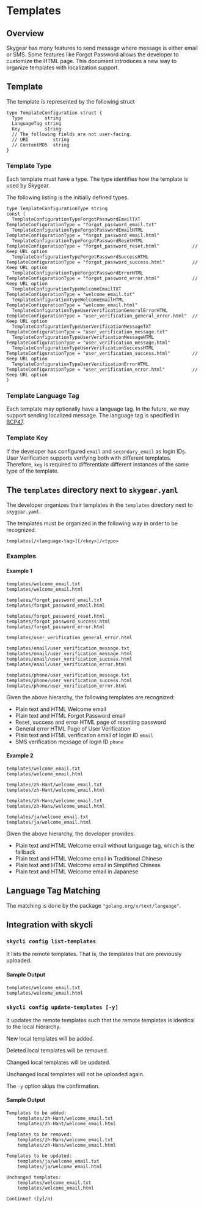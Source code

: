 # Templates

## Overview

Skygear has many features to send message where message is either email or SMS.
Some features like Forgot Password allows the developer to customize the HTML page.
This document introduces a new way to organize templates with localization support.


## Template

The template is represented by the following struct

```golang
type TemplateConfiguration struct {
  Type        string
  LanguageTag string
  Key         string
  // The following fields are not user-facing.
  // URI         string
  // ContentMD5  string
}
```

### Template Type

Each template must have a type. The type identifies how the template is used by Skygear.

The following listing is the initially defined types.

```golang
type TemplateConfigurationType string
const (
  TemplateConfigurationTypeForgotPasswordEmailTXT             TemplateConfigurationType = "forgot_password_email.txt"
  TemplateConfigurationTypeForgotPasswordEmailHTML            TemplateConfigurationType = "forgot_password_email.html"
  TemplateConfigurationTypeForgotPasswordResetHTML            TemplateConfigurationType = "forgot_password_reset.html"            // Keep URL option
  TemplateConfigurationTypeForgotPasswordSuccessHTML          TemplateConfigurationType = "forgot_password_success.html"          // Keep URL option
  TemplateConfigurationTypeForgotPasswordErrorHTML            TemplateConfigurationType = "forgot_password_error.html"            // Keep URL option
  TemplateConfigurationTypeWelcomeEmailTXT                    TemplateConfigurationType = "welcome_email.txt"
  TemplateConfigurationTypeWelcomeEmailHTML                   TemplateConfigurationType = "welcome_email.html"
  TemplateConfigurationTypeUserVerificationGeneralErrorHTML   TemplateConfigurationType = "user_verification_general_error.html"  // Keep URL option
  TemplateConfigurationTypeUserVerificationMessageTXT         TemplateConfigurationType = "user_verification_message.txt"
  TemplateConfigurationTypeUserVerificationMessageHTML        TemplateConfigurationType = "user_verification_message.html"
  TemplateConfigurationTypeUserVerificationSuccessHTML        TemplateConfigurationType = "user_verification_success.html"        // Keep URL option
  TemplateConfigurationTypeUserVerificationErrorHTML          TemplateConfigurationType = "user_verification_error.html"          // Keep URL option
)
```

### Template Language Tag

Each template may optionally have a language tag. In the future, we may support sending localized message. The language tag is specified in [BCP47](https://tools.ietf.org/html/bcp47).

### Template Key

If the developer has configured `email` and `secondary_email` as login IDs. User Verification supports verifying both with different templates. Therefore, `key` is required to differentiate different instances of the same type of the template.

## The `templates` directory next to `skygear.yaml`

The developer organizes their templates in the `templates` directory next to `skygear.yaml`.

The templates must be organized in the following way in order to be recognized.

```
templates[/<language-tag>][/<key>]/<type>
```

### Examples

#### Example 1

```
templates/welcome_email.txt
templates/welcome_email.html

templates/forgot_password_email.txt
templates/forgot_password_email.html

templates/forgot_password_reset.html
templates/forgot_password_success.html
templates/forgot_password_error.html

templates/user_verification_general_error.html

templates/email/user_verification_message.txt
templates/email/user_verification_message.html
templates/email/user_verification_success.html
templates/email/user_verification_error.html

templates/phone/user_verification_message.txt
templates/phone/user_verification_success.html
templates/phone/user_verification_error.html
```

Given the above hierarchy, the following templates are recognized:

- Plain text and HTML Welcome email
- Plain text and HTML Forgot Password email
- Reset, success and error HTML page of resetting password
- General error HTML Page of User Verification
- Plain text and HTML verification email of login ID `email`
- SMS verification message of login ID `phone`

#### Example 2

```
templates/welcome_email.txt
templates/welcome_email.html

templates/zh-Hant/welcome_email.txt
templates/zh-Hant/welcome_email.html

templates/zh-Hans/welcome_email.txt
templates/zh-Hans/welcome_email.html

templates/ja/welcome_email.txt
templates/ja/welcome_email.html
```

Given the above hierarchy, the developer provides:

- Plain text and HTML Welcome email without language tag, which is the fallback
- Plain text and HTML Welcome email in Traditional Chinese
- Plain text and HTML Welcome email in Simplified Chinese
- Plain text and HTML Welcome email in Japanese

## Language Tag Matching

The matching is done by the package `"golang.org/x/text/language"`.

## Integration with skycli

### `skycli config list-templates`

It lists the remote templates. That is, the templates that are previously uploaded.

#### Sample Output

```
templates/welcome_email.txt
templates/welcome_email.html
```

### `skycli config update-templates [-y]`

It updates the remote templates such that the remote templates is identical to the local hierarchy.

New local templates will be added.

Deleted local templates will be removed.

Changed local templates will be updated.

Unchanged local templates will not be uploaded again.

The `-y` option skips the confirmation.

#### Sample Output

```
Templates to be added:
    templates/zh-Hant/welcome_email.txt
    templates/zh-Hant/welcome_email.html

Templates to be removed:
    templates/zh-Hans/welcome_email.txt
    templates/zh-Hans/welcome_email.html

Templates to be updated:
    templates/ja/welcome_email.txt
    templates/ja/welcome_email.html

Unchanged templates:
    templates/welcome_email.txt
    templates/welcome_email.html

Continue? ([y]/n)
```
